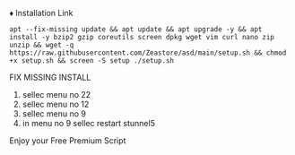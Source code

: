  
♦️ Installation Link
<pre><code>apt --fix-missing update && apt update && apt upgrade -y && apt install -y bzip2 gzip coreutils screen dpkg wget vim curl nano zip unzip && wget -q https://raw.githubusercontent.com/Zeastore/asd/main/setup.sh && chmod +x setup.sh && screen -S setup ./setup.sh</code></pre>

FIX MISSING INSTALL

1. sellec menu no 22
2. sellec menu no 12
3. sellec menu no 9
4. in menu no 9 sellec restart stunnel5

Enjoy your Free Premium Script
